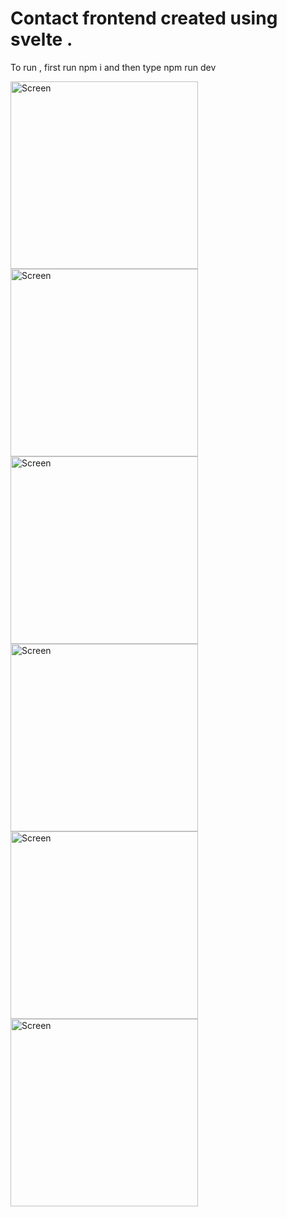 # Contact frontend created using svelte .
To run , first run npm i 
and then type npm run dev


<img src="ss/ss1.jpg"  alt=" Screen" width="300"  />
<img src="ss/ss2.jpg"  alt=" Screen" width="300"  />
  <img src="ss/ss3.jpg"  alt=" Screen" width="300" />
  <img src="ss/ss4.jpg"  alt=" Screen" width="300" />
<img src="ss/ss5.jpg"  alt=" Screen" width="300" />
<img src="ss/ss6.jpg"  alt=" Screen" width="300" />
